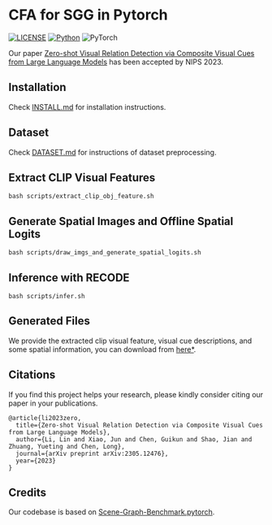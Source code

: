 # CFA for SGG in Pytorch

[![LICENSE](https://img.shields.io/badge/license-MIT-green)](https://github.com/KaihuaTang/Scene-Graph-Benchmark.pytorch/blob/master/LICENSE)
[![Python](https://img.shields.io/badge/python-3.9.7-blue.svg)](https://www.python.org/)
![PyTorch](https://img.shields.io/badge/pytorch-1.13.o-%237732a8)

Our paper [Zero-shot Visual Relation Detection via Composite Visual Cues from Large Language Models](https://arxiv.org/abs/2305.12476) has been accepted by NIPS 2023.

## Installation

Check [INSTALL.md](INSTALL.md) for installation instructions.

## Dataset

Check [DATASET.md](DATASET.md) for instructions of dataset preprocessing.

## Extract CLIP Visual Features
```base
bash scripts/extract_clip_obj_feature.sh
```

## Generate Spatial Images and Offline Spatial Logits 

```base
bash scripts/draw_imgs_and_generate_spatial_logits.sh
```


## Inference with RECODE

```base
bash scripts/infer.sh
```
## Generated Files
We provide the extracted clip visual feature, visual cue descriptions, and some spatial information, you can download from [here*](https://mega.nz/folder/BFxGQIxL#H-aKabcI-FnBlLlEEpR0uQ).

## Citations

If you find this project helps your research, please kindly consider citing our paper in your publications.

```
@article{li2023zero,
  title={Zero-shot Visual Relation Detection via Composite Visual Cues from Large Language Models},
  author={Li, Lin and Xiao, Jun and Chen, Guikun and Shao, Jian and Zhuang, Yueting and Chen, Long},
  journal={arXiv preprint arXiv:2305.12476},
  year={2023}
}
```
## Credits

Our codebase is based on [Scene-Graph-Benchmark.pytorch](https://github.com/KaihuaTang/Scene-Graph-Benchmark.pytorch).
